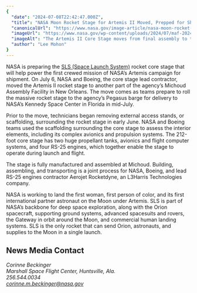 ```yaml
---
{
  "date": "2024-07-08T22:42:47.000Z",
  "title": "NASA Moon Rocket Stage for Artemis II Moved, Prepped for Shipment",
  "canonicalUrl": "https://www.nasa.gov/image-article/nasa-moon-rocket-stage-for-artemis-ii-moved-prepped-for-shipment/",
  "imageUrl": "https://www.nasa.gov/wp-content/uploads/2024/07/maf-20240706-cs2-final2vab-md-02.jpg",
  "imageAlt": "The Artemis II Core Stage moves from final assembly to the VAB at NASA’s Michoud Assembly Facility in New Orleans in preparation for delivery to Kennedy Spaceflight Center later this month. Image credit: NASA/Michael DeMocker",
  "author": "Lee Mohon"
}
---
```


NASA is preparing the [SLS (Space Launch System)](http://nasa.gov/sls) rocket core stage that will help power the first crewed mission of NASA’s Artemis campaign for shipment. On July 6, NASA and Boeing, the core stage lead contractor, moved the Artemis II rocket stage to another part of the agency’s Michoud Assembly Facility in New Orleans. The move comes as teams prepare to roll the massive rocket stage to the agency’s Pegasus barge for delivery to NASA’s Kennedy Space Center in Florida in mid-July.

Prior to the move, technicians began removing external access stands, or scaffolding, surrounding the rocket stage in early June. NASA and Boeing teams used the scaffolding surrounding the core stage to assess the interior elements, including its complex avionics and propulsion systems. The 212-foot core stage has two huge propellant tanks, avionics and flight computer systems, and four RS-25 engines, which together enable the stage to operate during launch and flight.

The stage is fully manufactured and assembled at Michoud. Building, assembling, and transporting is a joint process for NASA, Boeing, and lead RS-25 engines contractor Aerojet Rocketdyne, an L3Harris Technologies company.

NASA is working to land the first woman, first person of color, and its first international partner astronaut on the Moon under Artemis. SLS is part of NASA’s backbone for deep space exploration, along with the Orion spacecraft, supporting ground systems, advanced spacesuits and rovers, the Gateway in orbit around the Moon, and commercial human landing systems. SLS is the only rocket that can send Orion, astronauts, and supplies to the Moon in a single launch.

News Media Contact
------------------

_Corinne Beckinger_   
_Marshall Space Flight Center, Huntsville, Ala._   
_256.544.0034_    
[_corinne.m.beckinger@nasa.gov_](mailto:corinne.m.beckinger@nasa.gov)
